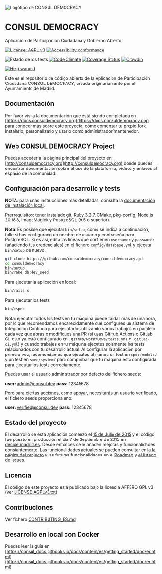 <!--
  Title: CONSUL DEMOCRACY
  Description: Aplicación de Participación Ciudadana y Gobierno Abierto
  Keywords: democracia, participación ciudadana, participación electrónica, debates, propuestas, votaciones, consultas, legislación colaborativa, presupuestos participativos
-->

![Logotipo de CONSUL DEMOCRACY](https://raw.githubusercontent.com/consuldemocracy/consuldemocracy/master/public/consul_logo.png)

# CONSUL DEMOCRACY

Aplicación de Participación Ciudadana y Gobierno Abierto

[![License: AGPL v3](https://img.shields.io/badge/License-AGPL%20v3-blue.svg)](http://www.gnu.org/licenses/agpl-3.0)
[![Accessibility conformance](https://img.shields.io/badge/accessibility-WAI:AA-green.svg)](https://www.w3.org/WAI/eval/Overview)

![Estado de los tests](https://github.com/consuldemocracy/consuldemocracy/workflows/tests/badge.svg)
[![Code Climate](https://codeclimate.com/github/consuldemocracy/consuldemocracy/badges/gpa.svg)](https://codeclimate.com/github/consuldemocracy/consuldemocracy)
[![Coverage Status](https://coveralls.io/repos/github/consuldemocracy/consuldemocracy/badge.svg?branch=master)](https://coveralls.io/github/consuldemocracy/consuldemocracy?branch=master)
[![Crowdin](https://d322cqt584bo4o.cloudfront.net/consul/localized.svg)](https://translate.consuldemocracy.org/)

[![Help wanted](https://img.shields.io/badge/help-wanted-brightgreen.svg?style=flat-square)](https://github.com/consuldemocracy/consuldemocracy/issues?q=is%3Aopen+label%3A"help+wanted")

Este es el repositorio de código abierto de la Aplicación de Participación Ciudadana CONSUL DEMOCRACY, creada originariamente por el Ayuntamiento de Madrid.

## Documentación

Por favor visita la documentación que está siendo completada en [https://docs.consuldemocracy.org](https://docs.consuldemocracy.org) para conocer más sobre este proyecto, cómo comenzar tu propio fork, instalarlo, personalizarlo y usarlo como administrador/mantenedor.

## Web CONSUL DEMOCRACY Project

Puedes acceder a la página principal del proyecto en [http://consuldemocracy.org](http://consuldemocracy.org) donde puedes encontrar documentación sobre el uso de la plataforma, videos y enlaces al espacio de la comunidad.

## Configuración para desarrollo y tests

**NOTA**: para unas instrucciones más detalladas, consulta la [documentación de instalación local](docs/es/installation/local_installation.md).

Prerrequisitos: tener instalado git, Ruby 3.2.7, CMake, pkg-config, Node.js 20.18.3, ImageMagick y PostgreSQL (9.5 o superior).

**Nota**: Es posible que ejecutar `bin/setup`, como se indica a continuación, falle si has configurado un nombre de usuario y contraseña para PostgreSQL. Si es así, edita las líneas que contienen `username:` y `password:` (añadiendo tus credenciales) en el fichero `config/database.yml` y ejecuta `bin/setup` de nuevo.

```bash
git clone https://github.com/consuldemocracy/consuldemocracy.git
cd consuldemocracy
bin/setup
bin/rake db:dev_seed
```

Para ejecutar la aplicación en local:

```bash
bin/rails s
```

Para ejecutar los tests:

```bash
bin/rspec
```

Nota: ejecutar todos los tests en tu máquina puede tardar más de una hora, por lo que recomendamos encarecidamente que configures un sistema de Integración Continua para ejecutarlos utilizando varios trabajos en paralelo cada vez que abras o modifiques una PR (si usas GitHub Actions o GitLab CI, esto ya está configurado en `.github/workflows/tests.yml` y `.gitlab-ci.yml`) y cuando trabajes en tu máquina ejecutes solamente los tests relacionados con tu desarrollo actual. Al configurar la aplicación por primera vez, recomendamos que ejecutes al menos un test en `spec/models/` y un test en `spec/system/` para comprobar que tu máquina está configurada para ejecutar los tests correctamente.

Puedes usar el usuario administrador por defecto del fichero seeds:

 **user:** admin@consul.dev
 **pass:** 12345678

Pero para ciertas acciones, como apoyar, necesitarás un usuario verificado, el fichero seeds proporciona uno:

 **user:** verified@consul.dev
 **pass:** 12345678

## Estado del proyecto

El desarrollo de esta aplicación comenzó el [15 de Julio de 2015](https://github.com/consuldemocracy/consuldemocracy/commit/8db36308379accd44b5de4f680a54c41a0cc6fc6) y el código fue puesto en producción el día 7 de Septiembre de 2015 en [decide.madrid.es](https://decide.madrid.es). Desde entonces se le añaden mejoras y funcionalidades constantemente. Las funcionalidades actuales se pueden consultar en la [la página del projecto](http://consuldemocracy.org/es) y las futuras funcionalidades en el [Roadmap](https://github.com/consuldemocracy/consuldemocracy/projects/6) y [el listado de issues](https://github.com/consuldemocracy/consuldemocracy/issues).

## Licencia

El código de este proyecto está publicado bajo la licencia AFFERO GPL v3 (ver [LICENSE-AGPLv3.txt](LICENSE-AGPLv3.txt))

## Contribuciones

Ver fichero [CONTRIBUTING_ES.md](CONTRIBUTING_ES.md)

## Desarrollo en local con Docker

Puedes leer la guía en [https://consul_docs.gitbooks.io/docs/content/es/getting_started/docker.html](https://consul_docs.gitbooks.io/docs/content/es/getting_started/docker.html)
